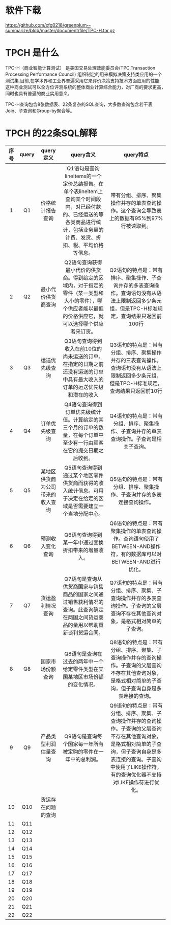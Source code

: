 # 软件下载

https://github.com/xfg0218/greenplum--summarize/blob/master/document/file/TPC-H.tar.gz


# TPCH 是什么

TPC-H（商业智能计算测试） 是美国交易处理效能委员会(TPC,Transaction Processing Performance Council) 组织制定的用来模拟决策支持类应用的一个测试集.目前,在学术界和工业界普遍采用它来评价决策支持技术方面应用的性能. 这种商业测试可以全方位评测系统的整体商业计算综合能力，对厂商的要求更高，同时也具有普遍的商业实用意义，

TPC-H查询包含8张数据表、22条复杂的SQL查询，大多数查询包含若干表Join、子查询和Group-by聚合等。

# TPCH 的22条SQL解释


| 序号 | query | query定义 | query含义 | query特点 |
|:----:|:----:|:----:|:----:|:----:|
| 1 | Q1  | 价格统计报告查询 |  Q1语句是查询lineItems的一个定价总结报告。在单个表lineitem上查询某个时间段内，对已经付款的、已经运送的等各类商品进行统计，包括业务量的计费、发货、折扣、税、平均价格等信息。 | 带有分组、排序、聚集操作并存的单表查询操作。这个查询会导致表上的数据有95%到97%行被读取到。 | 
| 2 | Q2 | 最小代价供货商查询 | Q2语句查询获得最小代价的供货商。得到给定的区域内，对于指定的零件（某一类型和大小的零件），哪个供应者能以最低的价格供应它，就可以选择哪个供应者来订货。 | Q2语句的特点是：带有排序、聚集操作、子查询并存的多表查询操作。查询语句没有从语法上限制返回多少条元组，但是TPC-H标准规定，查询结果只返回前100行|
| 3 | Q3 | 运送优先级查询 | Q3语句查询得到收入在前10位的尚未运送的订单。在指定的日期之前还没有运送的订单中具有最大收入的订单的运送优先级和潜在的收入 | Q3语句的特点是：带有分组、排序、聚集操作并存的三表查询操作。查询语句没有从语法上限制返回多少条元组，但是TPC-H标准规定，查询结果只返回前10行 | 
| 4 | Q4 | 订单优先级查询 | Q4语句查询得到订单优先级统计值。计算给定的某三个月的订单的数量，在每个订单中至少有一行由顾客在它的提交日期之后收到。 | Q4语句的特点是：带有分组、排序、聚集操作、子查询并存的单表查询操作。子查询是相关子查询。 | 
| 5 | Q5 | 某地区供货商为公司带来的收入查询 | Q5语句查询得到通过某个地区零件供货商而获得的收入统计信息。可用于决定在给定的区域是否需要建立一个当地分配中心。 | Q5语句的特点是：带有分组、排序、聚集操作、子查询并存的多表连接查询操作。 | 
| 6 | Q6 | 预测收入变化查询 | Q6语句查询得到某一年中通过变换折扣带来的增量收入。 | Q6语句的特点是：带有聚集操作的单表查询操作。查询语句使用了BETWEEN-AND操作符，有的数据库可以对BETWEEN-AND进行优化。 | 
| 7 | Q7 | 货运盈利情况查询 | Q7语句是查询从供货商国家与销售商品的国家之间通过销售获利情况的查询。此查询确定在两国之间货运商品的量用以帮助重新谈判货运合同。 | Q7语句的特点是：带有分组、排序、聚集、子查询操作并存的多表查询操作。子查询的父层查询不存在其他查询对象，是格式相对简单的子查询。 | 
| 8 | Q8 | 国家市场份额查询 | Q8语句是查询在过去的两年中一个给定零件类型在某国某地区市场份额的变化情况。 |  Q8语句的特点是：带有分组、排序、聚集、子查询操作并存的查询操作。子查询的父层查询不存在其他查询对象，是格式相对简单的子查询，但子查询自身是多表连接的查询。 | 
| 9 | Q9 | 产品类型利润估量查询 | Q9语句是查询每个国家每一年所有被定购的零件在一年中的总利润。 | Q9语句的特点是：带有分组、排序、聚集、子查询操作并存的查询操作。子查询的父层查询不存在其他查询对象，是格式相对简单的子查询，但子查询自身是多表连接的查询。子查询中使用了LIKE操作符，有的查询优化器不支持对LIKE操作符进行优化。 | 
| 10 | Q10| 货运存在问题的查询 |  |  | 
| 11 | Q11 | |  |  | 
| 12 | Q12 | |  |  | 
| 13 | Q13 | |  |  | 
| 14 | Q14 | |  |  | 
| 15 | Q15 | |  |  | 
| 16 | Q16| |  |  | 
| 17 | Q17 | |  |  | 
| 18 | Q18| |  |  | 
| 19 | Q19 | |  |  | 
| 20 | Q20| |  |  | 
| 21 | Q21 | |  |  | 
| 22 | Q22 | |  |  | 

















